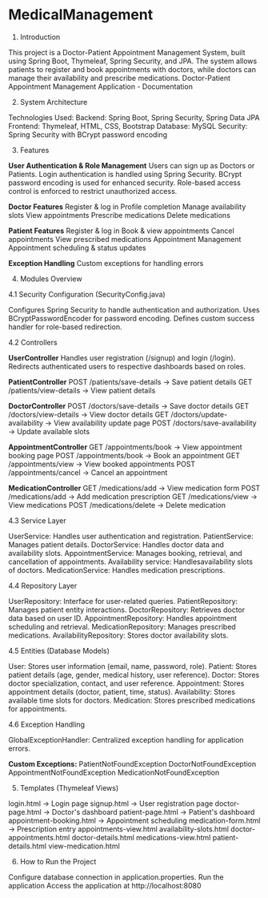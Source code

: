 # MedicalManagement
1. Introduction

This project is a Doctor-Patient Appointment Management System, built using Spring Boot, Thymeleaf, Spring Security, and JPA. The system allows patients to register and book appointments with doctors, while doctors can manage their availability and prescribe medications.
Doctor-Patient Appointment Management Application - Documentation

2. System Architecture

Technologies Used:
Backend: Spring Boot, Spring Security, Spring Data JPA
Frontend: Thymeleaf, HTML, CSS, Bootstrap
Database: MySQL
Security: Spring Security with BCrypt password encoding

3. Features

**User Authentication & Role Management**
Users can sign up as Doctors or Patients.
Login authentication is handled using Spring Security.
BCrypt password encoding is used for enhanced security.
Role-based access control is enforced to restrict unauthorized access.


**Doctor Features**
Register & log in
Profile completion
Manage availability slots
View appointments
Prescribe medications
Delete medications

**Patient Features**
Register & log in
Book & view appointments
Cancel appointments
View prescribed medications
Appointment Management
Appointment scheduling & status updates

**Exception Handling**
Custom exceptions for handling errors

4. Modules Overview

4.1 Security Configuration (SecurityConfig.java)

Configures Spring Security to handle authentication and authorization.
Uses BCryptPasswordEncoder for password encoding.
Defines custom success handler for role-based redirection.

4.2 Controllers

**UserController**
Handles user registration (/signup) and login (/login).
Redirects authenticated users to respective dashboards based on roles.

**PatientController**
POST /patients/save-details → Save patient details
GET /patients/view-details → View patient details

**DoctorController**
POST /doctors/save-details → Save doctor details
GET /doctors/view-details → View doctor details
GET /doctors/update-availability → View availability update page
POST /doctors/save-availability → Update available slots

**AppointmentController**
GET /appointments/book → View appointment booking page
POST /appointments/book → Book an appointment
GET /appointments/view → View booked appointments
POST /appointments/cancel → Cancel an appointment

**MedicationController**
GET /medications/add → View medication form
POST /medications/add → Add medication prescription
GET /medications/view → View medications
POST /medications/delete → Delete medication

4.3 Service Layer

UserService: Handles user authentication and registration.
PatientService: Manages patient details.
DoctorService: Handles doctor data and availability slots.
AppointmentService: Manages booking, retrieval, and cancellation of appointments.
Availability service: Handlesavailability slots of doctors.
MedicationService: Handles medication prescriptions.

4.4 Repository Layer

UserRepository: Interface for user-related queries.
PatientRepository: Manages patient entity interactions.
DoctorRepository: Retrieves doctor data based on user ID.
AppointmentRepository: Handles appointment scheduling and retrieval.
MedicationRepository: Manages prescribed medications.
AvailabilityRepository: Stores doctor availability slots.

4.5 Entities (Database Models)

User: Stores user information (email, name, password, role).
Patient: Stores patient details (age, gender, medical history, user reference).
Doctor: Stores doctor specialization, contact, and user reference.
Appointment: Stores appointment details (doctor, patient, time, status).
Availability: Stores available time slots for doctors.
Medication: Stores prescribed medications for appointments.

4.6 Exception Handling

GlobalExceptionHandler: Centralized exception handling for application errors.

**Custom Exceptions:**
PatientNotFoundException
DoctorNotFoundException
AppointmentNotFoundException
MedicationNotFoundException

5. Templates (Thymeleaf Views)

login.html → Login page
signup.html → User registration page
doctor-page.html → Doctor's dashboard
patient-page.html → Patient's dashboard
appointment-booking.html → Appointment scheduling
medication-form.html → Prescription entry
appointments-view.html
availability-slots.html
doctor-appointments.html
doctor-details.html
medications-view.html
patient-details.html
view-medication.html 

6. How to Run the Project

Configure database connection in application.properties.
Run the application
Access the application at http://localhost:8080
